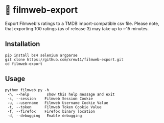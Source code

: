 # :movie_camera: filmweb-export
Export Filmweb's ratings to a TMDB import-compatible csv file.
Please note, that exporting 100 ratings (as of release 3) may take up to ~15 minutes.
  
 ## Installation  
```
pip install bs4 selenium argparse
git clone https://github.com/xrew11/filmweb-export.git  
cd filmweb-export
```
 ## Usage
 ```
 python filmweb.py -h
  -h, --help        show this help message and exit
  -s, --session    Filmweb Session Cookie
  -u, --username   Filmweb Username Cookie Value
  -t, --token      Filmweb Token Cookie Value
  -f, --firefox    Firefox binary location
  -d, --debugging   Enable debugging
  ```
